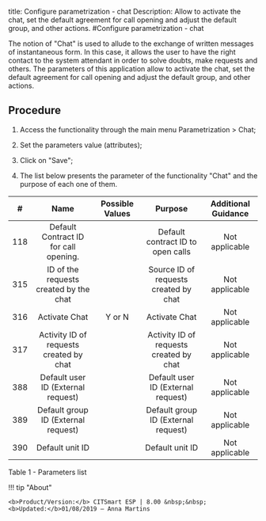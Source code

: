 title: Configure parametrization - chat
Description: Allow to activate the chat, set the default agreement for call opening and adjust the default group, and other actions.
#Configure parametrization - chat

The notion of "Chat" is used to allude to the exchange of written messages of
instantaneous form. In this case, it allows the user to have the right contact
to the system attendant in order to solve doubts, make requests and others. The
parameters of this application allow to activate the chat, set the default
agreement for call opening and adjust the default group, and other actions.

Procedure
-------------

1.  Access the functionality through the main menu Parametrization \> Chat;

2.  Set the parameters value (attributes);

3.  Click on "Save";

4.  The list below presents the parameter of the functionality "Chat" and the
    purpose of each one of them.

|  #  |                   Name                  | Possible Values |                 Purpose                 | Additional Guidance |
|:---:|:---------------------------------------:|:---------------:|:---------------------------------------:|:-------------------:|
| 118 |  Default Contract ID for call opening.  |                 |    Default contract ID to open calls    |    Not applicable   |
| 315 |  ID of the requests created by the chat |                 |  Source ID of requests created by chat  |    Not applicable   |
| 316 |              Activate Chat              |      Y or N     |              Activate Chat              |    Not applicable   |
| 317 | Activity ID of requests created by chat |                 | Activity ID of requests created by chat |    Not applicable   |
| 388 |    Default user ID (External request)   |                 |    Default user ID (External request)   |    Not applicable   |
| 389 |   Default group ID (External request)   |                 |   Default group ID (External request)   |    Not applicable   |
| 390 |             Default unit ID             |                 |             Default unit ID             |    Not applicable   |

Table 1 - Parameters list


!!! tip "About"

    <b>Product/Version:</b> CITSmart ESP | 8.00 &nbsp;&nbsp;
    <b>Updated:</b>01/08/2019 – Anna Martins
